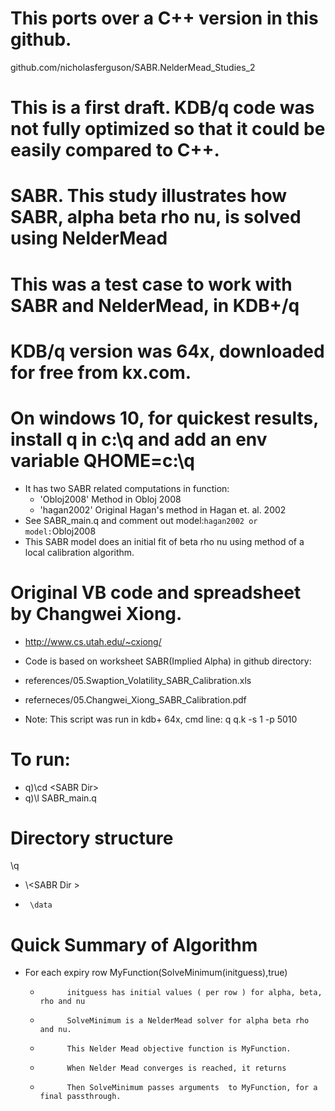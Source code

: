 # This ports over a C++ version in this github.
github.com/nicholasferguson/SABR.NelderMead_Studies_2
# This is a first draft.  KDB/q code was not fully optimized so that it could be easily compared to C++.

# SABR. This study illustrates how SABR, alpha beta rho nu, is solved using NelderMead 
# This was a test case to work with SABR and NelderMead, in KDB+/q
# KDB/q version was 64x, downloaded for free from kx.com.  
# On windows 10, for quickest results, install q in c:\q and add an env variable QHOME=c:\q

+ It has two SABR related computations in function: 
	+ 'Obloj2008'  Method in Obloj 2008
	+ 'hagan2002'  Original Hagan's method in Hagan et. al. 2002
+ See SABR_main.q and comment out model:`hagan2002 or model:`Obloj2008
+ This SABR model does an initial fit of beta rho nu using method of a local calibration algorithm.  

# Original VB code and spreadsheet by Changwei Xiong. 
+ http://www.cs.utah.edu/~cxiong/
+ Code is based on worksheet SABR(Implied Alpha) in github directory:
+ references/05.Swaption_Volatility_SABR_Calibration.xls
+ referneces/05.Changwei_Xiong_SABR_Calibration.pdf

+ Note: This script was run in kdb+ 64x, cmd line:  q q.k -s 1 -p 5010
	
# To run: 
+ q)\cd \<SABR Dir>
+ q)\l SABR_main.q

# Directory structure
\q
+	\\\<SABR Dir >
+	   \data

# Quick Summary of Algorithm


+ For each expiry row
  MyFunction(SolveMinimum(initguess),true)
	+			initguess has initial values ( per row ) for alpha, beta, rho and nu
	+			SolveMinimum is a NelderMead solver for alpha beta rho and nu.
	+		    This Nelder Mead objective function is MyFunction.  
	+			When Nelder Mead converges is reached, it returns	
	+			Then SolveMinimum passes arguments  to MyFunction, for a final passthrough.
